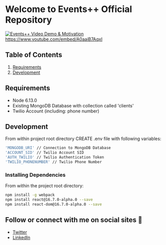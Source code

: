 

# Welcome to Events++ Official Repository

[![Events++ Video Demo & Motivation](https://i.imgur.com/RTdMB0C.png)](https://www.youtube.com/watch?v=A0aaiB7AqxI)
https://www.youtube.com/embed/A0aaiB7AqxI

## Table of Contents

1. [Requirements](#requirements)
1. [Development](#development)

## Requirements

- Node 6.13.0
- Existing MongoDB Database with collection called 'clients'
- Twilio Account (including: phone number)

## Development
From within project root directory
CREATE .env file with following variables: 

```sh
'MONGODB_URI' // Connection to MongoDB Database
'ACCOUNT_SID' // Twilio Account SID
'AUTH_TWILIO' // Twilio Authentication Token
'TWILIO_PHONENUMBER' // Twilio Phone Number
```

### Installing Dependencies

From within the project root directory:

```sh
npm install -g webpack
npm install react@16.7.0-alpha.0 --save
npm install react-dom@16.7.0-alpha.0 --save
```

## Follow or connect with me on social sites :beers:
- [Twitter](https://twitter.com/Abel_Abel_34)
- [LinkedIn](linkedin.com/in/AbelRegalado)
